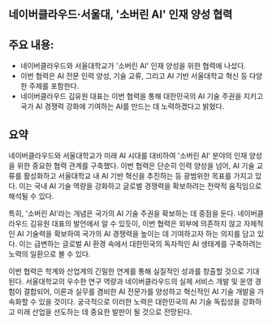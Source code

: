 ## 네이버클라우드·서울대, '소버린 AI' 인재 양성 협력

## 주요 내용:
*   네이버클라우드와 서울대학교가 '소버린 AI' 인재 양성을 위한 협력에 나섰다.
*   이번 협력은 AI 전문 인력 양성, 기술 교류, 그리고 AI 기반 서울대학교 혁신 등 다양한 주제를 포함한다.
*   네이버클라우드 김유원 대표는 이번 협력을 통해 대한민국의 AI 기술 주권을 지키고 국가 AI 경쟁력 강화에 기여하는 AI를 만드는 데 노력하겠다고 밝혔다.

## 요약
네이버클라우드와 서울대학교가 미래 AI 시대를 대비하여 '소버린 AI' 분야의 인재 양성을 위한 중요한 협력 관계를 구축했다. 이번 협력은 단순히 인력 양성을 넘어, AI 기술 교류를 활성화하고 서울대학교 내 AI 기반 혁신을 추진하는 등 광범위한 목표를 가지고 있다. 이는 국내 AI 기술 역량을 강화하고 글로벌 경쟁력을 확보하려는 전략적 움직임으로 해석될 수 있다.

특히, '소버린 AI'라는 개념은 국가의 AI 기술 주권을 확보하는 데 중점을 둔다. 네이버클라우드 김유원 대표의 발언에서 알 수 있듯이, 이번 협력은 외부에 의존하지 않고 자체적인 AI 기술력을 확보하여 국가의 AI 경쟁력을 높이는 데 기여하고자 하는 의지를 담고 있다. 이는 급변하는 글로벌 AI 환경 속에서 대한민국의 독자적인 AI 생태계를 구축하려는 노력의 일환으로 볼 수 있다.

이번 협력은 학계와 산업계의 긴밀한 연계를 통해 실질적인 성과를 창출할 것으로 기대된다. 서울대학교의 우수한 연구 역량과 네이버클라우드의 실제 서비스 개발 및 운영 경험이 결합되어, 이론과 실무를 겸비한 AI 전문가를 양성하고 혁신적인 AI 기술 개발을 가속화할 수 있을 것이다. 궁극적으로 이러한 노력은 대한민국의 AI 기술 독립성을 강화하고 미래 산업을 선도하는 데 중요한 발판이 될 것으로 전망된다.
